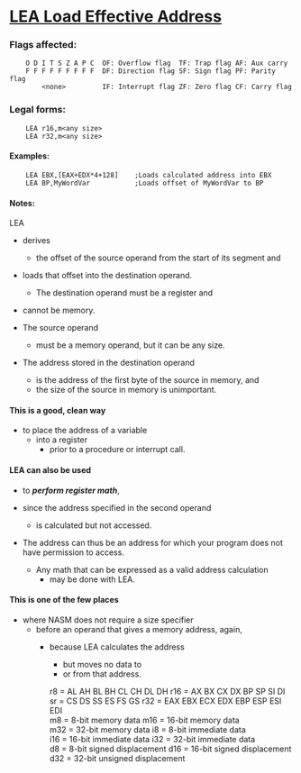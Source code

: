 # [LEA Load Effective Address](http://www.c-jump.com/CIS77/reference/ISA/index.html)

### Flags affected:
        O D I T S Z A P C  OF: Overflow flag  TF: Trap flag AF: Aux carry  
        F F F F F F F F F  DF: Direction flag SF: Sign flag PF: Parity flag  
            <none>         IF: Interrupt flag ZF: Zero flag CF: Carry flag  
### Legal forms:
        LEA r16,m<any size>  
        LEA r32,m<any size>  
        
#### Examples:
        LEA EBX,[EAX+EDX*4+128]    ;Loads calculated address into EBX  
        LEA BP,MyWordVar           ;Loads offset of MyWordVar to BP  
#### Notes:
LEA 
  - derives 
    - the offset of the source operand from the start of its segment and 
  - loads that offset into the destination operand. 
    - The destination operand must be a register and 
  - cannot be memory. 
  
  - The source operand 
    - must be a memory operand, but it can be any size. 
    
  - The address stored in the destination operand 
    - is the address of the first byte of the source in memory, and 
    - the size of the source in memory is unimportant.

#### This is a good, clean way 
  - to place the address of a variable 
    - into a register 
      - prior to a procedure or interrupt call.

#### LEA can also be used 
  - to ***perform register math***, 
  - since the address specified in the second operand 
    - is calculated but not accessed. 
    
  - The address can thus be an address for which your program does not have permission to access. 
    - Any math that can be expressed as a valid address calculation 
      - may be done with LEA.

#### This is one of the few places 
  - where NASM does not require a size specifier 
    - before an operand that gives a memory address, again, 
      - because LEA calculates the address 
        - but moves no data to 
        - or from that address.

        r8 = AL AH BL BH CL CH DL DH        r16 = AX BX CX DX BP SP SI DI  
        sr = CS DS SS ES FS GS              r32 = EAX EBX ECX EDX EBP ESP ESI EDI  
        m8 = 8-bit memory data              m16 = 16-bit memory data  
        m32 = 32-bit memory data            i8 = 8-bit immediate data  
        i16 = 16-bit immediate data         i32 = 32-bit immediate data  
        d8 = 8-bit signed displacement      d16 = 16-bit signed displacement  
        d32 = 32-bit unsigned displacement  

